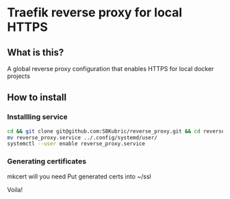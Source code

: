 # Traefik reverse proxy for local HTTPS

## What is this?

A global reverse proxy configuration that enables HTTPS for local docker projects

## How to install

### Installling service
```bash
cd && git clone git@github.com:SBKubric/reverse_proxy.git && cd reverse_proxy
mv reverse_proxy.service ../.config/systemd/user/
systemctl --user enable reverse_proxy.service
```

### Generating certificates
mkcert will you need
Put generated certs into ~/ssl

Voila!
